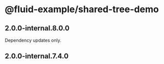 # @fluid-example/shared-tree-demo

## 2.0.0-internal.8.0.0

Dependency updates only.

## 2.0.0-internal.7.4.0
